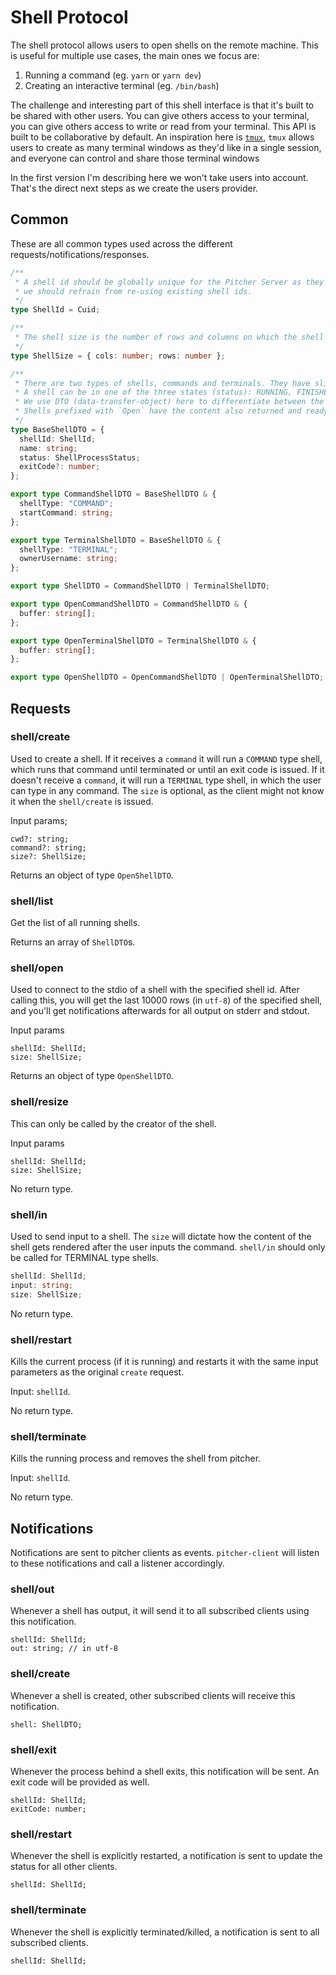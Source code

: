 # Shell Protocol

The shell protocol allows users to open shells on the remote machine. This is useful for multiple use cases, the main ones we focus are:

1. Running a command (eg. `yarn` or `yarn dev`)
2. Creating an interactive terminal (eg. `/bin/bash`)

The challenge and interesting part of this shell interface is that it's built to be shared with other users. You can give others access to your terminal, you can give others access to write or read from your terminal. This API is built to be collaborative by default.
An inspiration here is [`tmux`](https://github.com/tmux/tmux), `tmux` allows users to create as many terminal windows as they'd like in a single session, and everyone can control and share those terminal windows

In the first version I'm describing here we won't take users into account. That's the direct next steps as we create the users provider.

## Common

These are all common types used across the different requests/notifications/responses.

```ts
/**
 * A shell id should be globally unique for the Pitcher Server as they can be shared between different users. To be safe
 * we should refrain from re-using existing shell ids.
 */
type ShellId = Cuid;

/**
 * The shell size is the number of rows and columns on which the shell content renders
 */
type ShellSize = { cols: number; rows: number };

/**
 * There are two types of shells, commands and terminals. They have slightly different fields, but they also share a common interface.
 * A shell can be in one of the three states (status): RUNNING, FINISHED, ERRORED.
 * We use DTO (data-transfer-object) here to differentiate between the entities passed by the protocol and the internal interfaces/classes used by pitcher.
 * Shells prefixed with `Open` have the content also returned and ready to be displayed.
 */
type BaseShellDTO = {
  shellId: ShellId;
  name: string;
  status: ShellProcessStatus;
  exitCode?: number;
};

export type CommandShellDTO = BaseShellDTO & {
  shellType: "COMMAND";
  startCommand: string;
};

export type TerminalShellDTO = BaseShellDTO & {
  shellType: "TERMINAL";
  ownerUsername: string;
};

export type ShellDTO = CommandShellDTO | TerminalShellDTO;

export type OpenCommandShellDTO = CommandShellDTO & {
  buffer: string[];
};

export type OpenTerminalShellDTO = TerminalShellDTO & {
  buffer: string[];
};

export type OpenShellDTO = OpenCommandShellDTO | OpenTerminalShellDTO;
```

## Requests

### shell/create

Used to create a shell. If it receives a `command` it will run a `COMMAND` type shell, which runs that command until terminated or until an exit code is issued. If it doesn't receive a `command`, it will run a `TERMINAL` type shell, in which the user can type in any command. The `size` is optional, as the client might not know it when the `shell/create` is issued.

Input params;

```
cwd?: string;
command?: string;
size?: ShellSize;
```

Returns an object of type `OpenShellDTO`.

### shell/list

Get the list of all running shells.

Returns an array of `ShellDTO`s.

### shell/open

Used to connect to the stdio of a shell with the specified shell id. After calling this, you will get the last 10000 rows (in `utf-8`) of the specified shell, and you'll get notifications afterwards for all output on stderr and stdout.

Input params

```
shellId: ShellId;
size: ShellSize;
```

Returns an object of type `OpenShellDTO`.

### shell/resize

This can only be called by the creator of the shell.

Input params

```
shellId: ShellId;
size: ShellSize;
```

No return type.

### shell/in

Used to send input to a shell. The `size` will dictate how the content of the shell gets rendered after the user inputs the command. `shell/in` should only be called for TERMINAL type shells.

```ts
shellId: ShellId;
input: string;
size: ShellSize;
```

No return type.

### shell/restart

Kills the current process (if it is running) and restarts it with the same input parameters as the original `create` request.

Input: `shellId`.

No return type.

### shell/terminate

Kills the running process and removes the shell from pitcher.

Input: `shellId`.

No return type.

## Notifications

Notifications are sent to pitcher clients as events. `pitcher-client` will listen to these notifications and call a listener accordingly.

### shell/out

Whenever a shell has output, it will send it to all subscribed clients using this notification.

```
shellId: ShellId;
out: string; // in utf-8
```

### shell/create

Whenever a shell is created, other subscribed clients will receive this notification.

```
shell: ShellDTO;
```

### shell/exit

Whenever the process behind a shell exits, this notification will be sent. An exit code will be provided as well.

```
shellId: ShellId;
exitCode: number;
```

### shell/restart

Whenever the shell is explicitly restarted, a notification is sent to update the status for all other clients.

```
shellId: ShellId;
```

### shell/terminate

Whenever the shell is explicitly terminated/killed, a notification is sent to all subscribed clients.

```
shellId: ShellId;
```
